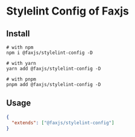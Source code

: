# Stylelint Config of Faxjs

## Install

```shell
# with npm
npm i @faxjs/stylelint-config -D

# with yarn
yarn add @faxjs/stylelint-config -D

# with pnpm
pnpm add @faxjs/stylelint-config -D
```

## Usage

```json
{
  "extends": ["@faxjs/stylelint-config"]
}
```
